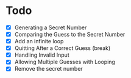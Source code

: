# Todo
- [x] Generating a Secret Number
- [x] Comparing the Guess to the Secret Number
- [x] Add an infinite loop
- [x] Quitting After a Correct Guess (break)
- [x] Handling Invalid Input
- [x] Allowing Multiple Guesses with Looping
- [x] Remove the secret number